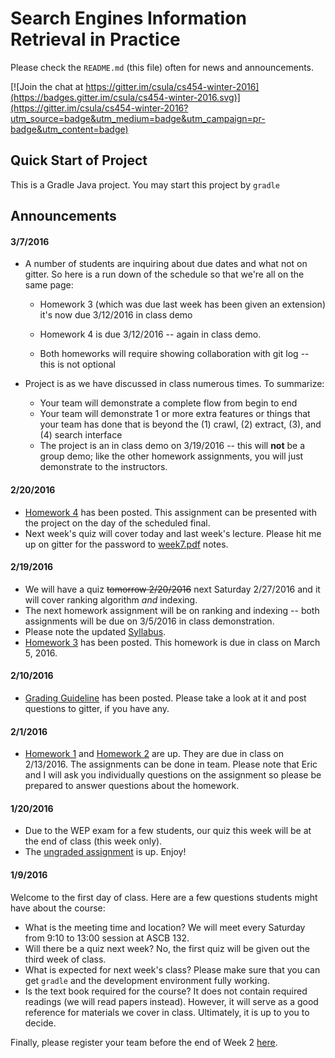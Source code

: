 # Search Engines Information Retrieval in Practice

Please check the `README.md` (this file) often for news and announcements.

[![Join the chat at https://gitter.im/csula/cs454-winter-2016](https://badges.gitter.im/csula/cs454-winter-2016.svg)](https://gitter.im/csula/cs454-winter-2016?utm_source=badge&utm_medium=badge&utm_campaign=pr-badge&utm_content=badge)

## Quick Start of Project

This is a Gradle Java project. You may start this project by `gradle`

## Announcements

#### 3/7/2016

* A number of students are inquiring about due dates and what not on gitter.  So here is a run down of the schedule so that we're all on the same page:

  * Homework 3 (which was due last week has been given an extension) it's now due 3/12/2016 in class demo 

  * Homework 4 is due 3/12/2016 -- again in class demo.

  * Both homeworks will require showing collaboration with git log -- this is not optional

* Project is as we have discussed in class numerous times.  To summarize:

  * Your team will demonstrate a complete flow from begin to end
  * Your team will demonstrate 1 or more extra features or things that your team has done that is beyond the (1) crawl, (2) extract, (3), and (4) search interface
  * The project is an in class demo on 3/19/2016 -- this will **not** be a group demo; like the other homework assignments, you will just demonstrate to the instructors.


#### 2/20/2016
* [Homework 4](notes/homework4.md) has been posted.  This assignment can be presented with the project on the day of the scheduled final.
* Next week's quiz will cover today and last week's lecture.  Please hit me up on gitter for the password to [week7.pdf](week7.pdf) notes.

#### 2/19/2016
* We will have a quiz ~~tomorrow 2/20/2016~~ next Saturday 2/27/2016 and it will cover ranking algorithm *and* indexing.
* The next homework assignment will be on ranking and indexing -- both assignments will be due on 3/5/2016 in class demonstration.
* Please note the updated [Syllabus](Syllabus.md).
* [Homework 3](notes/homework3.md) has been posted.  This homework is due in class on March 5, 2016.

#### 2/10/2016
* [Grading Guideline](notes/grading.md) has been posted.  Please take a look at it and post questions to gitter, if you have any.

#### 2/1/2016
* [Homework 1](notes/homework1.md) and [Homework 2](notes/homework2.md) are up.  They are due in class on 2/13/2016.  The assignments can be done in team.  Please note that Eric and I will ask you individually questions on the assignment so please be prepared to answer questions about the homework.

#### 1/20/2016
* Due to the WEP exam for a few students, our quiz this week will be at the end of class (this week only).
* The [ungraded assignment](notes/homework-ungraded.md) is up.  Enjoy!

#### 1/9/2016

Welcome to the first day of class.  Here are a few questions students might have about the course:

* What is the meeting time and location?  We will meet every Saturday from  9:10 to 13:00 session at ASCB 132.
* Will there be a quiz next week?  No, the first quiz will be given out the third week of class.
* What is expected for next week's class?  Please make sure that you can get `gradle` and the development environment fully working.
* Is the text book required for the course?  It does not contain required readings (we will read papers instead).  However, it will serve as a good reference for materials we cover in class.  Ultimately, it is up to you to decide.

Finally, please register your team before the end of Week 2 [here](http://goo.gl/forms/5m8DoQySO5).

